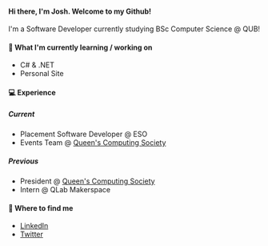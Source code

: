 #### Hi there, I'm Josh. Welcome to my Github! 

I'm a Software Developer currently studying BSc Computer Science @ QUB!

#### 🌱 What I'm currently learning /  working on

* C# & .NET
* Personal Site

#### 💻 Experience

##### Current

* Placement Software Developer @ ESO
* Events Team @ [Queen's Computing Society](https://github.com/QCSQUB)

##### Previous

* President @ [Queen's Computing Society](https://github.com/QCSQUB)
* Intern @ QLab Makerspace

#### 🚀 Where to find me

* [LinkedIn](https://www.linkedin.com/in/josh-beatty)
* [Twitter](https://twitter.com/josh_bty)
